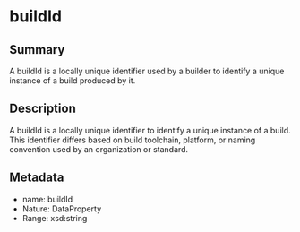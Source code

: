 <!-- Automatically generated by spec-parser v2.0.0 on 2024-01-08T22:20:56.273795+00:00 -->
<!-- SPDX-License-Identifier: Community-Spec-1.0 -->

# buildId

## Summary

A buildId is a locally unique identifier used by a builder to identify a unique instance of a build produced by it.


## Description

A buildId is a locally unique identifier to identify a unique instance of a build. This identifier differs based on build toolchain, platform, or naming convention used by an organization or standard.


## Metadata

- name: buildId
- Nature: DataProperty
- Range: xsd:string




